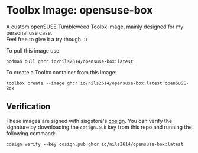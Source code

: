 # Toolbx Image: opensuse-box
A custom openSUSE Tumbleweed Toolbx image, mainly designed for my personal use case. \
Feel free to give it a try though. :)
 
To pull this image use:
 
`podman pull ghcr.io/nils2614/opensuse-box:latest`

To create a Toolbx container from this image:

`toolbox create --image ghcr.io/nils2614/opensuse-box:latest openSUSE-Box`

## Verification

These images are signed with sisgstore's [cosign](https://docs.sigstore.dev/cosign/overview/). You can verify the signature by downloading the `cosign.pub` key from this repo and running the following command:

`cosign verify --key cosign.pub ghcr.io/nils2614/opensuse-box:latest`
